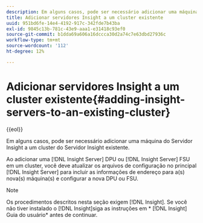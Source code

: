 ```yaml
---
description: Em alguns casos, pode ser necessário adicionar uma máquina do Servidor Insight a um cluster do Servidor Insight existente.
title: Adicionar servidores Insight a um cluster existente
uuid: 951bd6fe-14e4-4192-917c-342fde7b43ba
exl-id: 9845c13b-781c-43e9-aaa1-e31418c93ef0
source-git-commit: b1dda69a606a16dccca30d2a74c7e63dbd27936c
workflow-type: tm+mt
source-wordcount: '112'
ht-degree: 12%

---
```


# Adicionar servidores Insight a um cluster existente{#adding-insight-servers-to-an-existing-cluster}

{{eol}}

Em alguns casos, pode ser necessário adicionar uma máquina do Servidor Insight a um cluster do Servidor Insight existente.

Ao adicionar uma [!DNL Insight Server] DPU ou [!DNL Insight Server] FSU em um cluster, você deve atualizar os arquivos de configuração no principal [!DNL Insight Server] para incluir as informações de endereço para a(s) nova(s) máquina(s) e configurar a nova DPU ou FSU.

>[!NOTE]
>
>Os procedimentos descritos nesta seção exigem [!DNL Insight]. Se você não tiver instalado o [!DNL Insight]siga as instruções em * [!DNL Insight] Guia do usuário* antes de continuar.
